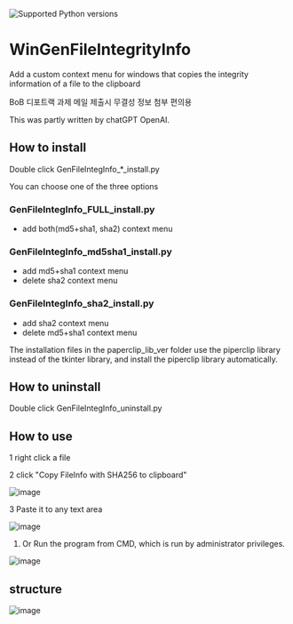 ![Supported Python versions](https://img.shields.io/badge/python-3.6-blue.svg?style=flat-square)

# WinGenFileIntegrityInfo
Add a custom context menu for windows that copies the integrity information of a file to the clipboard

BoB 디포트랙 과제 메일 제출시 무결성 정보 첨부 편의용

This was partly written by chatGPT OpenAI.


## How to install
Double click GenFileIntegInfo_*_install.py

You can choose one of the three options
### GenFileIntegInfo_FULL_install.py
- add both(md5+sha1, sha2) context menu

### GenFileIntegInfo_md5sha1_install.py
- add md5+sha1 context menu
- delete sha2 context menu

### GenFileIntegInfo_sha2_install.py
- add sha2 context menu
- delete md5+sha1 context menu

The installation files in the paperclip_lib_ver folder use the piperclip library instead of the tkinter library, and install the piperclip library automatically.

## How to uninstall
Double click GenFileIntegInfo_uninstall.py



## How to use

1 right click a file

2 click "Copy FileInfo with SHA256 to clipboard"

![image](https://user-images.githubusercontent.com/33446356/218667692-2fe090bf-bf0f-40ab-a583-d3708b94e91a.png)

3 Paste it to any text area

![image](https://user-images.githubusercontent.com/33446356/218667940-635f2e06-f0d7-412e-8665-f48ce8793846.png)

1. Or Run the program from CMD, which is run by administrator privileges.

![image](https://user-images.githubusercontent.com/33446356/222165017-d9b7badd-c5b4-4090-bdd2-5252fdd2c721.png)


## structure
![image](https://user-images.githubusercontent.com/33446356/218670215-45ab63f5-9915-4fea-bf1f-424f8b33dcaf.png)


